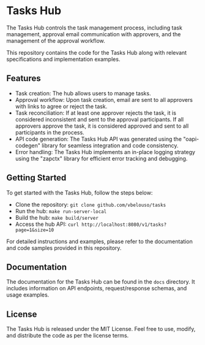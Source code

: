 # Tasks Hub

The Tasks Hub controls the task management process, including task management, approval email communication with approvers, and the management of the approval workflow.

This repository contains the code for the Tasks Hub along with relevant specifications and implementation examples.

## Features

- Task creation: The hub allows users to manage tasks.
- Approval workflow: Upon task creation, email are sent to all approvers with links to agree or reject the task.
- Task reconciliation: If at least one approver rejects the task, it is considered inconsistent and sent to the approval participants. If all approvers approve the task, it is considered approved and sent to all participants in the process.
- API code generation: The Tasks Hub API was generated using the "oapi-codegen" library for seamless integration and code consistency.
- Error handling: The Tasks Hub implements an in-place logging strategy using the "zapctx" library for efficient error tracking and debugging.

## Getting Started

To get started with the Tasks Hub, follow the steps below:

- Clone the repository: `git clone github.com/vbelouso/tasks`
- Run the hub: `make run-server-local`
- Build the hub: `make build/server`
- Access the hub API: `curl http://localhost:8080/v1/tasks?page=1&size=10`

For detailed instructions and examples, please refer to the documentation and code samples provided in this repository.

## Documentation

The documentation for the Tasks Hub can be found in the `docs` directory. It includes information on API endpoints, request/response schemas, and usage examples.

## License

The Tasks Hub is released under the MIT License. Feel free to use, modify, and distribute the code as per the license terms.

